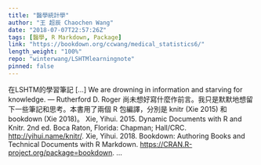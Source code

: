 ```yaml
---
title: "醫學統計學"
author: "王 超辰 Chaochen Wang"
date: "2018-07-07T22:57:26Z"
tags: [醫學, R Markdown, Package]
link: "https://bookdown.org/ccwang/medical_statistics6/"
length_weight: "100%"
repo: "winterwang/LSHTMlearningnote"
pinned: false
---
```


在LSHTM的學習筆記 [...] We are drowning in information and starving for knowledge. — Rutherford D. Roger 尚未想好寫什麼作前言。我只是默默地想留下一些筆記和思考。本書用了兩個 R 包編譯，分別是 knitr (Xie 2015) 和 bookdown (Xie 2018)。 Xie, Yihui. 2015. Dynamic Documents with R and Knitr. 2nd ed. Boca Raton, Florida: Chapman; Hall/CRC. http://yihui.name/knitr/. Xie, Yihui. 2018. Bookdown: Authoring Books and Technical Documents with R Markdown. https://CRAN.R-project.org/package=bookdown. ...
